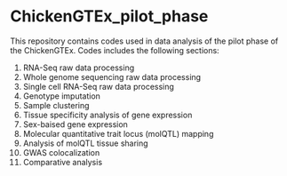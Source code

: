 # ChickenGTEx_pilot_phase

This repository contains codes used in data analysis of the pilot phase of the ChickenGTEx. Codes includes the following sections:

1) RNA-Seq raw data processing
2) Whole genome sequencing raw data processing
3) Single cell RNA-Seq raw data processing
4) Genotype imputation
5) Sample clustering
6) Tissue specificity analysis of gene expression
7) Sex-baised gene expression
8) Molecular quantitative trait locus (molQTL) mapping
9) Analysis of molQTL tissue sharing
10) GWAS colocalization
11) Comparative analysis
